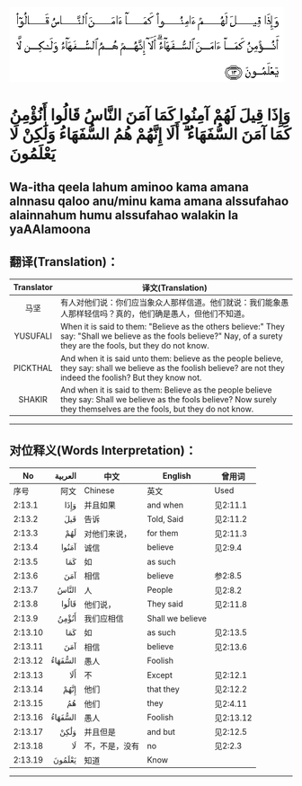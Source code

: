 ![002:013](images/002_013.gif)

#  وَإِذَا قِيلَ لَهُمْ آمِنُوا كَمَا آمَنَ النَّاسُ قَالُوا أَنُؤْمِنُ كَمَا آمَنَ السُّفَهَاءُ ۗ أَلَا إِنَّهُمْ هُمُ السُّفَهَاءُ وَلَٰكِنْ لَا يَعْلَمُونَ 

## Wa-itha qeela lahum aminoo kama amana alnnasu qaloo anu/minu kama amana alssufahao alainnahum humu alssufahao walakin la yaAAlamoona

## 翻译(Translation)：

| Translator | 译文(Translation)                                            |
|:----------:| ------------------------------------------------------------ |
| 马坚       | 有人对他们说：你们应当象众人那样信道。他们就说：我们能象愚人那样轻信吗？真的，他们确是愚人，但他们不知道。 |
| YUSUFALI   | When it is said to them: "Believe as the others believe:" They say: "Shall we believe as the fools believe?" Nay, of a surety they are the fools, but they do not know. |
| PICKTHAL   | And when it is said unto them: believe as the people believe, they say: shall we believe as the foolish believe? are not they indeed the foolish? But they know not. |
| SHAKIR     | And when it is said to them: Believe as the people believe they say: Shall we believe as the fools believe? Now surely they themselves are the fools, but they do not know. |

---

## 对位释义(Words Interpretation)：

| No      | العربية | 中文           | English          | 曾用词    |
| ------- | ------: | -------------- | ---------------- | --------- |
| 序号    |    阿文 | Chinese        | 英文             | Used      |
| 2:13.1  |    وَإِذَا | 并且如果       | and when         | 见2:11.1  |
| 2:13.2  |     قَيلَ | 告诉           | Told, Said       | 见2:11.2  |
| 2:13.3  |     لَهُمْ | 对他们来说，   | for them         | 见2:11.3  |
| 2:13.4  |   آمَنُوا | 诚信           | believe          | 见2:9.4   |
| 2:13.5  |     كَمَا | 如             | as such          |           |
| 2:13.6  |     آمَنَ | 相信           | believe          | 参2:8.5   |
| 2:13.7  |   النَّاسُ | 人             | People           | 见2:8.2   |
| 2:13.8  |   قَالُوا | 他们说，       | They said        | 见2:11.8  |
| 2:13.9  |   أَنُؤْمِنُ | 我们应相信     | Shall we believe |           |
| 2:13.10 |     كَمَا | 如             | as such          | 见2:13.5  |
| 2:13.11 |     آمَنَ | 相信           | believe          | 见2:13.6  |
| 2:13.12 | السُّفَهَاءُ | 愚人           | Foolish          |           |
| 2:13.13 |     أَلَا | 不             | Except           | 见2:12.1  |
| 2:13.14 |    إِنَّهُمْ | 他们           | that they        | 见2:12.2  |
| 2:13.15 |      هُمُ | 他们           | they             | 见2:4.11  |
| 2:13.16 | السُّفَهَاءُ | 愚人           | Foolish          | 见2:13.12 |
| 2:13.17 |    وَلَٰكِنْ | 并且但是       | and but          | 见2:12.5  |
| 2:13.18 |      لَا | 不，不是，没有 | no               | 见2:2.3   |
| 2:13.19 |  يَعْلَمُونَ | 知道           | Know             |           |

---
